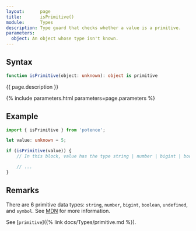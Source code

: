 ```yaml
---
layout:      page
title:       isPrimitive()
module:      Types
description: Type guard that checks whether a value is a primitive.
parameters:
  object: An object whose type isn't known.
---
```

## Syntax

```ts
function isPrimitive(object: unknown): object is primitive
```

<p class="description">{{ page.description }}</p>
{% include parameters.html parameters=page.parameters %}

## Example

```ts
import { isPrimitive } from 'potence';

let value: unknown = 5;

if (isPrimitive(value)) {
    // In this block, value has the type string | number | bigint | boolean | undefined | symbol.

    // ...
}
```

## Remarks

There are 6 primitive data types: `string`, `number`, `bigint`, `boolean`, `undefined`, and `symbol`. See [MDN](https://developer.mozilla.org/en-US/docs/Glossary/Primitive) for more information.

See [`primitive`]({% link docs/Types/primitive.md %}).

